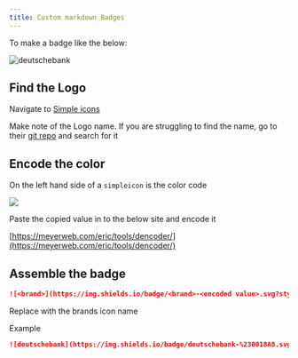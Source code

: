 ```yaml
---
title: Custom markdown Badges
---
```


To make a badge like the below:

![deutschebank](https://img.shields.io/badge/deutschebank-%230018A8.svg?style=for-the-badge&logo=deutschebank&logoColor=#0018A8)

## Find the Logo

Navigate to [Simple icons](https://simpleicons.org)

Make note of the Logo name. If you are struggling to find the name, go to their [git repo](https://github.com/simple-icons/simple-icons) and search for it

## Encode the color

On the left hand side of a `simpleicon` is the color code

![](/assets/amex-simpleicons.png)

Paste the copied value in to the below site and encode it

[https://meyerweb.com/eric/tools/dencoder/](https://meyerweb.com/eric/tools/dencoder/)

## Assemble the badge

```markdown
![<brand>](https://img.shields.io/badge/<brand>-<encoded value>.svg?style=for-the-badge&logo=<brand>&logoColor=<hex>)
```

Replace <brand> with the brands icon name

Example

```markdown
![deutschebank](https://img.shields.io/badge/deutschebank-%230018A8.svg?style=for-the-badge&logo=deutschebank&logoColor=#0018A8)
```
